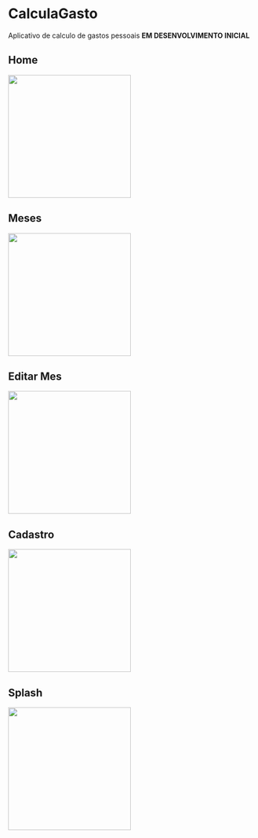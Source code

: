 # CalculaGasto

Aplicativo de calculo de gastos pessoais **EM DESENVOLVIMENTO INICIAL**

## Home
<p float="left">
 <img src="https://i.imgur.com/8jx3RoF.png" width="250" />
</p>

## Meses
<p float="left">
 <img src="https://i.imgur.com/BM1nD6c.png" width="250" />
</p>

## Editar Mes
<p float="left">
 <img src="https://i.imgur.com/sjvynOg.png" width="250" />
</p>

## Cadastro
<p float="left">
 <img src="https://i.imgur.com/7MXzKlC.png" width="250" />
</p>

## Splash
<p float="left">
 <img src="https://i.imgur.com/8ZAk4qK.png" width="250" />
</p>

